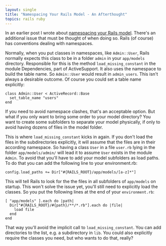```yaml
---
layout: single
title: "Namespacing Your Rails Model - An Afterthought"
topics: rails ruby
---
```

In an earlier post I wrote about <a href="http://www.paperplanes.de/archives/2007/4/27/namespace_your_rails_model/">namespacing your Rails model</a>. There's an additional issue that must be thought of when doing so. Rails (of course) has conventions dealing with namespaces.

Normally, when you put classes in namespaces, like `Admin::User`, Rails normally expects this class to be in a folder `admin` in your `app/models` directory. Responsible for this is the method `load_missing_constant` in the module Dependencies, part of ActiveSupport. It also uses the namespace to build the table name. So `Admin::User` would result in `admin_users`. This isn't always a desirable outcome. Of course you could set a table name explicitly:

    class Admin::User < ActiveRecord::Base
      set_table_name "users"
    end

If you need to avoid namespace clashes, that's an acceptable option. But what if you only want to bring some order to your model directory? You want to create some subfolders to separate your model physically, if only to avoid having dozens of files in the model folder.

This is where `load_missing_constant` kicks in again. If you don't load the files in the subdirectories explicitly, it will assume that the files are in their according namespace. So having a class `User` in a file `user.rb` lying in the folder `app/models/admin/` will lead it to assume `User` exists in the module `Admin`. To avoid that you'll have to add your model subfolders as load paths. To do that you can add the following line to your environment.rb:

    config.load_paths += Dir["#{RAILS_ROOT}/app/models/[a-z]*"]

This will tell Rails to look for the the files in all subfolders of `app/models` on startup. This won't solve the issue yet, you'll still need to explicitly load the classes. So you put the following lines at the end of your `environment.rb`:

    [ "app/models" ].each do |path|
      Dir["#{RAILS_ROOT}/#{path}/**/*.rb"].each do |file|
        load file
      end
    end

That way you'll avoid the implicit call to `load_missing_constant`. You can add directories to the list, e.g. a subdirectory in `lib`. You could also explicitly require the classes you need, but who wants to do that, really?